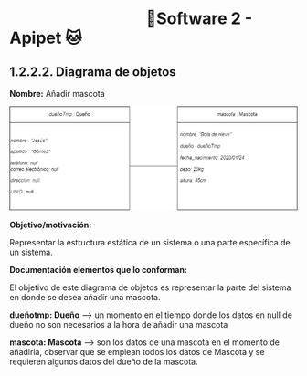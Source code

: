 #  &nbsp;&nbsp;&nbsp;&nbsp;&nbsp;&nbsp;&nbsp;&nbsp;&nbsp;&nbsp;&nbsp;&nbsp;&nbsp;&nbsp;&nbsp;&nbsp;&nbsp;&nbsp;&nbsp;&nbsp;&nbsp;&nbsp;&nbsp;&nbsp;&nbsp;&nbsp;&nbsp;&nbsp;&nbsp;&nbsp;&nbsp;&nbsp;&nbsp;&nbsp;&nbsp;&nbsp;🐶Software 2 - Apipet 🐱  #


## 1.2.2.2. Diagrama de objetos

**Nombre:** Añadir mascota

![Diagrama de objetos - añadir mascota](https://github.com/MiguelRiosT/ApipetDocumentacion/blob/main/Dise%C3%B1o%20detallado/Vista%20l%C3%B3gica/Diagrama%20de%20objetos/Diagrama%20de%20objetos%20-%20a%C3%B1adir%20mascota.drawio.png)

**Objetivo/motivación:**

Representar la estructura estática de un sistema o una parte específica de un sistema. 

**Documentación elementos que lo conforman:**


El objetivo de este diagrama de objetos es representar la parte del sistema en donde se desea añadir una mascota.

**dueñotmp: Dueño** --> un momento en el tiempo donde los datos en null de dueño no son necesarios a la hora de añadir una mascota

**mascota: Mascota** --> son los datos de una mascota en el momento de añadirla, observar que se emplean todos los datos de Mascota y se requieren algunos datos del dueño de la mascota.


